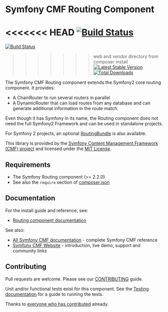 # Symfony CMF Routing Component

<<<<<<< HEAD
[![Build Status](https://travis-ci.org/symfony-cmf/routing.svg?branch=master)](https://travis-ci.org/symfony-cmf/routing)
=======
[![Build Status](https://secure.travis-ci.org/symfony-cmf/Routing.png?branch=master)](http://travis-ci.org/symfony-cmf/Routing)
>>>>>>> web and vendor directory from composer install
[![Latest Stable Version](https://poser.pugx.org/symfony-cmf/routing/version.png)](https://packagist.org/packages/symfony-cmf/routing)
[![Total Downloads](https://poser.pugx.org/symfony-cmf/routing/d/total.png)](https://packagist.org/packages/symfony-cmf/routing)

The Symfony CMF Routing component extends the Symfony2 core routing component.
It provides:

 * A ChainRouter to run several routers in parallel
 * A DynamicRouter that can load routes from any database and can generate
   additional information in the route match.

Even though it has Symfony in its name, the Routing component does not need the
full Symfony2 Framework and can be used in standalone projects.

For Symfony 2 projects, an optional
[RoutingBundle](https://github.com/symfony-cmf/RoutingBundle)
is also available.

This library is provided by the [Symfony Content Management Framework (CMF) project](http://cmf.symfony.com/)
and licensed under the [MIT License](LICENSE).


## Requirements

* The Symfony Routing component (>= 2.2.0)
* See also the `require` section of [composer.json](composer.json)


## Documentation

For the install guide and reference, see:

* [Routing component documentation](http://symfony.com/doc/master/cmf/components/routing/index.html)

See also:

* [All Symfony CMF documentation](http://symfony.com/doc/master/cmf/index.html) - complete Symfony CMF reference
* [Symfony CMF Website](http://cmf.symfony.com/) - introduction, live demo, support and community links


## Contributing

Pull requests are welcome. Please see our
[CONTRIBUTING](https://github.com/symfony-cmf/symfony-cmf/blob/master/CONTRIBUTING.md)
guide.

Unit and/or functional tests exist for this component. See the
[Testing documentation](http://symfony.com/doc/master/cmf/components/testing.html)
for a guide to running the tests.

Thanks to
[everyone who has contributed](https://github.com/symfony-cmf/Routing/contributors) already.
